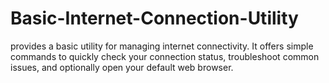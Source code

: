 # Basic-Internet-Connection-Utility
provides a basic utility for managing internet connectivity. It offers simple commands to quickly check your connection status, troubleshoot common issues, and optionally open your default web browser.
